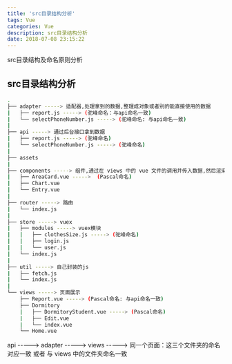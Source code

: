 ```yaml
---
title: 'src目录结构分析'
tags: Vue
categories: Vue
description: src目录结构分析
date: 2018-07-08 23:15:22
---
```


src目录结构及命名原则分析

<!-- markdownlint-disable MD002 MD041-->

## src目录结构分析

```bash
.
├── adapter -----> 适配器,处理拿到的数据,整理成对象或者别的能直接使用的数据
|   ├── report.js -----> (驼峰命名：与api命名一致)
|   └── selectPhoneNumber.js -----> (驼峰命名: 与api命名一致)
|
├── api -----> 通过后台接口拿到数据
|   ├── report.js -----> (驼峰命名)
|   └── selectPhoneNumber.js -----> (驼峰命名)
|
├── assets
|
├── components -----> 组件,通过在 views 中的 vue 文件的调用并传入数据,然后渲染在页面中,复用性强
|   ├── AreaCard.vue ----->  (Pascal命名)
|   ├── Chart.vue
|   └── Entry.vue
|
├── router -----> 路由
|   └── index.js
|
├── store -----> vuex
|   ├── modules -----> vuex模块
|   |   ├── clothesSize.js -----> (驼峰命名)
|   |   ├── login.js
|   |   └── user.js
|   └── index.js
|
├── util -----> 自己封装的js
|   ├── fetch.js
|   └── index.js
|
└── views -----> 页面展示
    ├── Report.vue -----> (Pascal命名: 与api命名一致)
    ├── Dormitory
    |   ├── DormitoryStudent.vue -----> (Pascal命名)
    |   ├── Edit.vue
    |   └── index.vue
    └── Home.vue
```

api -----> adapter -----> views -----> 同一个页面：这三个文件夹的命名对应一致 或者 与 views 中的文件夹命名一致
